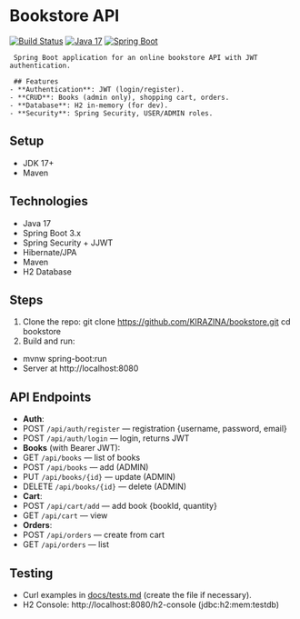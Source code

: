 # Bookstore API

[![Build Status](https://github.com/KIRAZINA/bookstore/actions/workflows/maven.yml/badge.svg)](https://github.com/KIRAZINA/bookstore/actions/workflows/maven.yml) [![Java 17](https://img.shields.io/badge/Java-17-blue)](https://openjdk.java.net/projects/jdk/17/) [![Spring Boot](https://img.shields.io/badge/Spring_Boot-3.x-green)](https://spring.io/projects/spring-boot)

     Spring Boot application for an online bookstore API with JWT authentication.

     ## Features
    - **Authentication**: JWT (login/register).
    - **CRUD**: Books (admin only), shopping cart, orders.
    - **Database**: H2 in-memory (for dev).
    - **Security**: Spring Security, USER/ADMIN roles.

## Setup
- JDK 17+
- Maven

## Technologies
- Java 17
- Spring Boot 3.x
- Spring Security + JJWT
- Hibernate/JPA
- Maven
- H2 Database

## Steps
1. Clone the repo:
   git clone https://github.com/KIRAZINA/bookstore.git
   cd bookstore
2. Build and run:
- mvnw spring-boot:run
- Server at http://localhost:8080

## API Endpoints
- **Auth**:
- POST `/api/auth/register` — registration {username, password, email}
- POST `/api/auth/login` — login, returns JWT
- **Books** (with Bearer JWT):
- GET `/api/books` — list of books
- POST `/api/books` — add (ADMIN)
- PUT `/api/books/{id}` — update (ADMIN)
- DELETE `/api/books/{id}` — delete (ADMIN)
- **Cart**:
- POST `/api/cart/add` — add book {bookId, quantity}
- GET `/api/cart` — view
- **Orders**:
- POST `/api/orders` — create from cart
- GET `/api/orders` — list

## Testing
- Curl examples in [docs/tests.md](docs/tests.md) (create the file if necessary).
- H2 Console: http://localhost:8080/h2-console (jdbc:h2:mem:testdb)